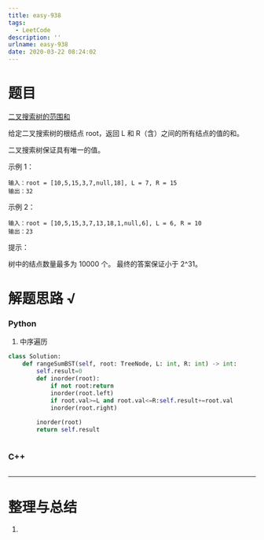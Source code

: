 ```yaml
---
title: easy-938
tags:
  - LeetCode
description: ''
urlname: easy-938
date: 2020-03-22 08:24:02
---
```


# 题目

[二叉搜索树的范围和](https://leetcode-cn.com/problems/range-sum-of-bst/)

给定二叉搜索树的根结点 root，返回 L 和 R（含）之间的所有结点的值的和。

二叉搜索树保证具有唯一的值。

示例 1：

```
输入：root = [10,5,15,3,7,null,18], L = 7, R = 15
输出：32
```


示例 2：

```
输入：root = [10,5,15,3,7,13,18,1,null,6], L = 6, R = 10
输出：23
```


提示：

树中的结点数量最多为 10000 个。
最终的答案保证小于 2^31。





# 解题思路 √

### Python

1. 中序遍历

```python
class Solution:
    def rangeSumBST(self, root: TreeNode, L: int, R: int) -> int:
        self.result=0
        def inorder(root):
            if not root:return
            inorder(root.left)
            if root.val>=L and root.val<=R:self.result+=root.val
            inorder(root.right)
        
        inorder(root)
        return self.result
```


```python

```



### C++

```cpp

```

---



# 整理与总结

1. 

